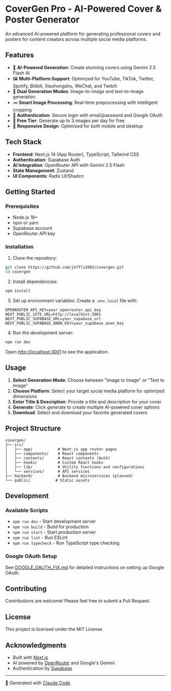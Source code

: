 # CoverGen Pro - AI-Powered Cover & Poster Generator

An advanced AI-powered platform for generating professional covers and posters for content creators across multiple social media platforms.

## Features

- 🎨 **AI-Powered Generation**: Create stunning covers using Gemini 2.5 Flash AI
- 🖼️ **Multi-Platform Support**: Optimized for YouTube, TikTok, Twitter, Spotify, Bilibili, Xiaohongshu, WeChat, and Twitch
- 🔄 **Dual Generation Modes**: Image-to-image and text-to-image generation
- ✂️ **Smart Image Processing**: Real-time preprocessing with intelligent cropping
- 🔐 **Authentication**: Secure login with email/password and Google OAuth
- 🎁 **Free Tier**: Generate up to 3 images per day for free
- 📱 **Responsive Design**: Optimized for both mobile and desktop

## Tech Stack

- **Frontend**: Next.js 14 (App Router), TypeScript, Tailwind CSS
- **Authentication**: Supabase Auth
- **AI Integration**: OpenRouter API with Gemini 2.5 Flash
- **State Management**: Zustand
- **UI Components**: Radix UI/Shadcn

## Getting Started

### Prerequisites

- Node.js 18+ 
- npm or yarn
- Supabase account
- OpenRouter API key

### Installation

1. Clone the repository:
```bash
git clone https://github.com/jeffli2002/covergen.git
cd covergen
```

2. Install dependencies:
```bash
npm install
```

3. Set up environment variables:
Create a `.env.local` file with:
```env
OPENROUTER_API_KEY=your_openrouter_api_key
NEXT_PUBLIC_SITE_URL=http://localhost:3001
NEXT_PUBLIC_SUPABASE_URL=your_supabase_url
NEXT_PUBLIC_SUPABASE_ANON_KEY=your_supabase_anon_key
```

4. Run the development server:
```bash
npm run dev
```

Open [http://localhost:3001](http://localhost:3001) to see the application.

## Usage

1. **Select Generation Mode**: Choose between "Image to Image" or "Text to Image"
2. **Choose Platform**: Select your target social media platform for optimized dimensions
3. **Enter Title & Description**: Provide a title and description for your cover
4. **Generate**: Click generate to create multiple AI-powered cover options
5. **Download**: Select and download your favorite generated covers

## Project Structure

```
covergen/
├── src/
│   ├── app/           # Next.js app router pages
│   ├── components/    # React components
│   ├── contexts/      # React contexts (Auth)
│   ├── hooks/         # Custom React hooks
│   ├── lib/           # Utility functions and configurations
│   └── services/      # API services
├── backend/           # Backend microservices (planned)
└── public/           # Static assets
```

## Development

### Available Scripts

- `npm run dev` - Start development server
- `npm run build` - Build for production
- `npm run start` - Start production server
- `npm run lint` - Run ESLint
- `npm run typecheck` - Run TypeScript type checking

### Google OAuth Setup

See [GOOGLE_OAUTH_FIX.md](./GOOGLE_OAUTH_FIX.md) for detailed instructions on setting up Google OAuth.

## Contributing

Contributions are welcome! Please feel free to submit a Pull Request.

## License

This project is licensed under the MIT License.

## Acknowledgments

- Built with [Next.js](https://nextjs.org/)
- AI powered by [OpenRouter](https://openrouter.ai/) and Google's Gemini
- Authentication by [Supabase](https://supabase.com/)

---

🤖 Generated with [Claude Code](https://claude.ai/code)